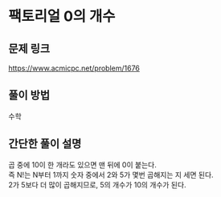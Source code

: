 # 팩토리얼 0의 개수

## 문제 링크
https://www.acmicpc.net/problem/1676

## 풀이 방법
수학

## 간단한 풀이 설명
곱 중에 10이 한 개라도 있으면 맨 뒤에 0이 붙는다.<br>
즉 N!는 N부터 1까지 숫자 중에서 2와 5가 몇번 곱해지는 지 세면 된다.<br>
2가 5보다 더 많이 곱해지므로, 5의 개수가 10의 개수가 된다.<br>